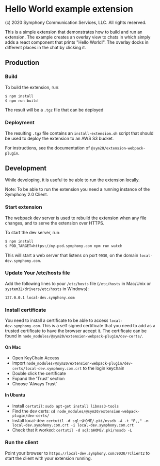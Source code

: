 # Hello World example extension

(c) 2020 Symphony Communication Services, LLC. All rights reserved.

This is a simple extension that demonstrates how to build and run an extension.
The example creates an overlay view to chats in which simply adds a react component that prints "Hello World!". The overlay docks in different places in the chat by clicking it. 

## Production

### Build

To build the extension, run:

```bash
$ npm install
$ npm run build
```

The result will be a `.tgz` file that can be deployed

### Deployment

The resulting `.tgz` file contains an `install-extension.sh` script that should be used to deploy the extension
to an AWS S3 bucket.

For instructions, see the documentation of `@sym20/extension-webpack-plugin`.

## Development

While developing, it is useful to be able to run the extension locally.

Note: To be able to run the extension you need a running instance of the Symphony 2.0 Client.

### Start extension

The webpack dev server is used to rebuild the extension when any file changes, and to serve the extension over HTTPS.

To start the dev server, run:

```bash
$ npm install
$ POD_TARGET=https://my-pod.symphony.com npm run watch
```

This will start a web server that listens on port `9030`, on the domain `local-dev.symphony.com`.

### Update Your /etc/hosts file

Add the following lines to your `/etc/hosts` file (`/etc/hosts` in Mac/Unix or `system32/drivers/etc/hosts` in Windows):

``
127.0.0.1 local-dev.symphony.com
``

### Install certificate

You need to install a certificate to be able to access `local-dev.symphony.com`.
This is a self signed certificate that you need to add as a trusted certificate to have the browser accept it.
The certificate can be found in `node_modules/@sym20/extension-webpack-plugin/dev-certs/`.

#### On Mac

 - Open KeyChain Access
 - Import `node_modules/@sym20/extension-webpack-plugin/dev-certs/local-dev.symphony.com.crt` to the login keychain
 - Double click the certificate
 - Expand the 'Trust' section
 - Choose 'Always Trust'

#### In Ubuntu
 - Install `certutil`: `sudo apt-get install libnss3-tools`
 - Find the dev certs: `cd node_modules/@sym20/extension-webpack-plugin/dev-certs/`
 - Install local-dev: `certutil -d sql:$HOME/.pki/nssdb -A -t "P,," -n local-dev.symphony.com.crt -i local-dev.symphony.com.crt`
 - Check that it worked: `certutil -d sql:$HOME/.pki/nssdb -L`

### Run the client

Point your browser to `https;//local-dev.symphony.com:9030/?client2` to start the client with your extension running.
